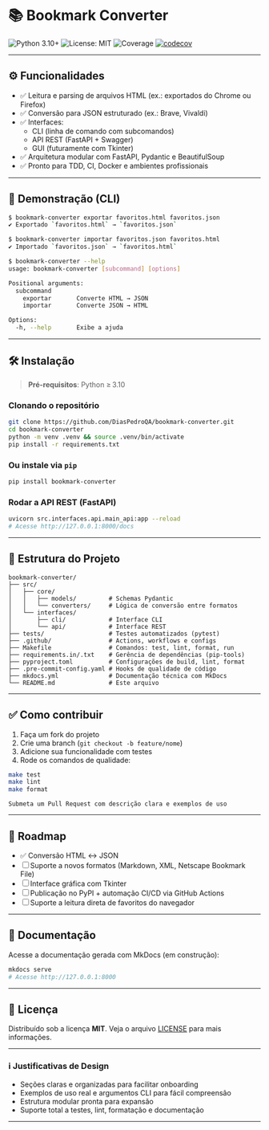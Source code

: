 # 📚 Bookmark Converter

![Python 3.10+](https://img.shields.io/badge/python-3.10%2B-blue)
![License: MIT](https://img.shields.io/badge/license-MIT-yellow)
![Coverage](https://codecov.io/gh/SeuUsuario/bookmark-converter/branch/main/graph/badge.svg)
[![codecov](https://codecov.io/gh/DiasPedroQA/bookmark-converter/branch/main/graph/badge.svg)](https://codecov.io/gh/DiasPedroQA/bookmark-converter)

---

## ⚙️ Funcionalidades

- ✅ Leitura e parsing de arquivos HTML (ex.: exportados do Chrome ou Firefox)
- ✅ Conversão para JSON estruturado (ex.: Brave, Vivaldi)
- ✅ Interfaces:
  - CLI (linha de comando com subcomandos)
  - API REST (FastAPI + Swagger)
  - GUI (futuramente com Tkinter)
- ✅ Arquitetura modular com FastAPI, Pydantic e BeautifulSoup
- ✅ Pronto para TDD, CI, Docker e ambientes profissionais

---

## 🚀 Demonstração (CLI)

```bash
$ bookmark-converter exportar favoritos.html favoritos.json
✔ Exportado `favoritos.html` → `favoritos.json`

$ bookmark-converter importar favoritos.json favoritos.html
✔ Importado `favoritos.json` → `favoritos.html`

$ bookmark-converter --help
usage: bookmark-converter [subcommand] [options]

Positional arguments:
  subcommand
    exportar       Converte HTML → JSON
    importar       Converte JSON → HTML

Options:
  -h, --help       Exibe a ajuda
````

---

## 🛠️ Instalação

> **Pré-requisitos**: Python ≥ 3.10

### Clonando o repositório

```bash
git clone https://github.com/DiasPedroQA/bookmark-converter.git
cd bookmark-converter
python -m venv .venv && source .venv/bin/activate
pip install -r requirements.txt
```

### Ou instale via `pip`

```bash
pip install bookmark-converter
```

### Rodar a API REST (FastAPI)

```bash
uvicorn src.interfaces.api.main_api:app --reload
# Acesse http://127.0.0.1:8000/docs
```

---

## 📂 Estrutura do Projeto

```text
bookmark-converter/
├── src/
│   ├── core/
│   │   ├── models/         # Schemas Pydantic
│   │   └── converters/     # Lógica de conversão entre formatos
│   └── interfaces/
│       ├── cli/            # Interface CLI
│       └── api/            # Interface REST
├── tests/                  # Testes automatizados (pytest)
├── .github/                # Actions, workflows e configs
├── Makefile                # Comandos: test, lint, format, run
├── requirements.in/.txt    # Gerência de dependências (pip-tools)
├── pyproject.toml          # Configurações de build, lint, format
├── .pre-commit-config.yaml # Hooks de qualidade de código
├── mkdocs.yml              # Documentação técnica com MkDocs
└── README.md               # Este arquivo
```

---

## ✅ Como contribuir

1. Faça um fork do projeto
2. Crie uma branch (`git checkout -b feature/nome`)
3. Adicione sua funcionalidade com testes
4. Rode os comandos de qualidade:

```bash
make test
make lint
make format
```

```text
Submeta um Pull Request com descrição clara e exemplos de uso
```

---

## 📌 Roadmap

- ✅ Conversão HTML ↔ JSON
- ☐ Suporte a novos formatos (Markdown, XML, Netscape Bookmark File)
- ☐ Interface gráfica com Tkinter
- ☐ Publicação no PyPI + automação CI/CD via GitHub Actions
- ☐ Suporte a leitura direta de favoritos do navegador

---

## 📖 Documentação

Acesse a documentação gerada com MkDocs (em construção):

```bash
mkdocs serve
# Acesse http://127.0.0.1:8000
```

---

## 📝 Licença

Distribuído sob a licença **MIT**. Veja o arquivo [LICENSE](LICENSE) para mais informações.

---

### ℹ️ Justificativas de Design

- Seções claras e organizadas para facilitar onboarding
- Exemplos de uso real e argumentos CLI para fácil compreensão
- Estrutura modular pronta para expansão
- Suporte total a testes, lint, formatação e documentação

---
